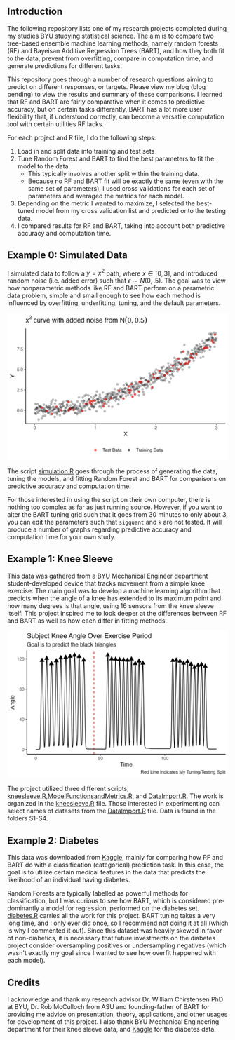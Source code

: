 ## Introduction

The following repository lists one of my research projects completed during my studies BYU studying statistical science. The aim is to compare two tree-based ensemble machine learning methods, namely random forests (RF) and Bayeisan Additive Regression Trees (BART), and how they both fit to the data, prevent from overfitting, compare in computation time, and generate predictions for different tasks. 

This repository goes through a number of research questions aiming to predict on different responses, or targets. Please view my blog (blog pending) to view the results and summary of these comparisons. I learned that RF and BART are fairly comparative when it comes to predictive accuracy, but on certain tasks differently, BART has a lot more user flexibility that, if understood correctly, can become a versatile computation tool with certain utilities RF lacks. 

For each project and R file, I do the following steps: 
1. Load in and split data into training and test sets
2. Tune Random Forest and BART to find the best parameters to fit the model to the data. 
    - This typically involves another split within the training data. 
    - Because no RF and BART fit will be exactly the same (even with the same set of parameters), I used cross validations for each set of parameters and averaged the metrics for each model. 
3. Depending on the metric I wanted to maximize, I selected the best-tuned model from my cross validation list and predicted onto the testing data.
4. I compared results for RF and BART, taking into account both predictive accuracy and computation time. 

## Example 0: Simulated Data

I simulated data to follow a $y = x^2$ path, where $x \in [0,3]$, and introduced random noise (i.e. added error) such that $\epsilon \sim N(0,.5)$. The goal was to view how nonparametric methods like RF and BART perform on a parametric data problem, simple and small enough to see how each method is influenced by overfitting, underfitting, tuning, and the default parameters. 

![ex0](/ex0_simulateddata/graphics/1-ex0graph.png)

The script [simulation.R](/ex0_simulateddata/simulation.R) goes through the process of generating the data, tuning the models, and fitting Random Forest and BART for comparisons on predictive accuracy and computation time. 

For those interested in using the script on their own computer, there is nothing too complex as far as just running source. However, if you want to alter the BART tuning grid such that it goes from 30 minutes to only about 3, you can edit the parameters such that ```sigquant``` and ```k``` are not tested. It will produce a number of graphs regarding predictive accuracy and computation time for your own study. 

## Example 1: Knee Sleeve 

This data was gathered from a BYU Mechanical Engineer department student-developed device that tracks movement from a simple knee exercise. The main goal was to develop a machine learning algorithm that predicts when the angle of a knee has extended to its maximum point and  how many degrees is that angle, using 16 sensors from the knee sleeve itself. This project inspired me to look deeper at the differences between RF and BART as well as how each differ in fitting methods. 

![ex1](/ex1_kneesleeve/graphics/1-ex1graph.png)

The project utilized three different scripts, [kneesleeve.R](/ex1_kneesleeve/kneesleeve.R),[ModelFunctionsandMetrics.R](/ex1_kneesleeve/ModelFunctionsandMetrics.R), and 
[DataImport.R](/ex1_kneesleeve/DataImport.R). The work is organized in the [kneesleeve.R](/ex1_kneesleeve/kneesleeve.R) file. Those interested in experimenting can select names of datasets from the [DataImport.R](/ex1_kneesleeve/DataImport.R) file. Data is found in the folders S1-S4. 

## Example 2: Diabetes

This data was downloaded from [Kaggle](https://www.kaggle.com/datasets/iammustafatz/diabetes-prediction-dataset), mainly for comparing how RF and BART do with a classification (categorical) prediction task. In this case, the goal is to utilize certain medical features in the data that predicts the likelihood of an individual having diabetes. 

Random Forests are typically labelled as powerful methods for classification, but I was curious to see how BART, which is considered pre-dominantly a model for regression, performed on the diabetes set. [diabetes.R](ex2-diabetes/diabetes.R) carries all the work for this project. BART tuning takes a very long time, and I only ever did once, so I recommend not doing it at all (which is why I commented it out). Since this dataset was heavily skewed in favor of non-diabetics, it is necessary that future investments on the diabetes project consider oversampling positives or undersampling negatives (which wasn't exactly my goal since I wanted to see how overfit happened with each model). 

## Credits 

I acknowledge and thank my research advisor Dr. William Chirstensen PhD at BYU, Dr. Rob McCulloch from ASU and founding-father of BART for providing me advice on presentation, theory, applications, and other usages for development of this project. I also thank BYU Mechanical Engineering department for their knee sleeve data, and [Kaggle](https://www.kaggle.com/datasets/iammustafatz/diabetes-prediction-dataset) for the diabetes data. 
